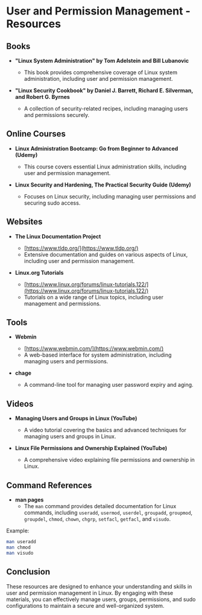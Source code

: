 # User and Permission Management - Resources

## Books

- **"Linux System Administration" by Tom Adelstein and Bill Lubanovic**
  - This book provides comprehensive coverage of Linux system administration, including user and permission management.
  
- **"Linux Security Cookbook" by Daniel J. Barrett, Richard E. Silverman, and Robert G. Byrnes**
  - A collection of security-related recipes, including managing users and permissions securely.

## Online Courses

- **Linux Administration Bootcamp: Go from Beginner to Advanced (Udemy)**
  - This course covers essential Linux administration skills, including user and permission management.

- **Linux Security and Hardening, The Practical Security Guide (Udemy)**
  - Focuses on Linux security, including managing user permissions and securing sudo access.

## Websites

- **The Linux Documentation Project**
  - [https://www.tldp.org/](https://www.tldp.org/)
  - Extensive documentation and guides on various aspects of Linux, including user and permission management.

- **Linux.org Tutorials**
  - [https://www.linux.org/forums/linux-tutorials.122/](https://www.linux.org/forums/linux-tutorials.122/)
  - Tutorials on a wide range of Linux topics, including user management and permissions.

## Tools

- **Webmin**
  - [https://www.webmin.com/](https://www.webmin.com/)
  - A web-based interface for system administration, including managing users and permissions.

- **chage**
  - A command-line tool for managing user password expiry and aging.

## Videos

- **Managing Users and Groups in Linux (YouTube)**
  - A video tutorial covering the basics and advanced techniques for managing users and groups in Linux.

- **Linux File Permissions and Ownership Explained (YouTube)**
  - A comprehensive video explaining file permissions and ownership in Linux.

## Command References

- **man pages**
  - The `man` command provides detailed documentation for Linux commands, including `useradd`, `usermod`, `userdel`, `groupadd`, `groupmod`, `groupdel`, `chmod`, `chown`, `chgrp`, `setfacl`, `getfacl`, and `visudo`.

Example:
```bash
man useradd
man chmod
man visudo
```

## Conclusion

These resources are designed to enhance your understanding and skills in user and permission management in Linux. By engaging with these materials, you can effectively manage users, groups, permissions, and sudo configurations to maintain a secure and well-organized system.
